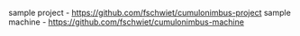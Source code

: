 sample project - https://github.com/fschwiet/cumulonimbus-project
sample machine - https://github.com/fschwiet/cumulonimbus-machine